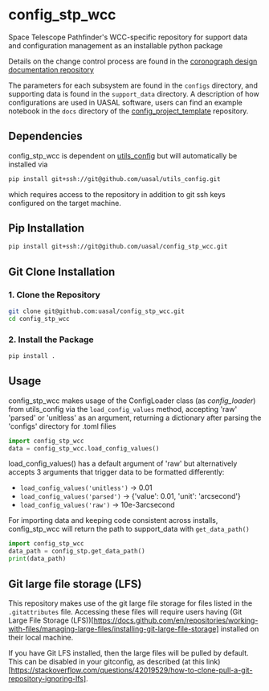 # config_stp_wcc

Space Telescope Pathfinder's WCC-specific repository for support data and configuration management as an installable python package 

Details on the change control process are found in the [coronograph design documentation repository](https://github.com/uasal/spacecoron_design_docs)

The parameters for each subsystem are found in the `configs` directory, and supporting data is found in the `support_data` directory.
A description of how configurations are used in UASAL software, users can find an example notebook in the `docs` directory of the  [config_project_template](https://github.com/uasal/config_project_template) repository. 
## Dependencies

config_stp_wcc is dependent on [utils_config](https://github.com/uasal/utils_config) but will automatically be installed via 
```sh 
pip install git+ssh://git@github.com/uasal/utils_config.git
```

which requires access to the repository in addition to git ssh keys configured on the target machine.

## Pip Installation

```sh
pip install git+ssh://git@github.com/uasal/config_stp_wcc.git
```

## Git Clone Installation

### **1. Clone the Repository**
```sh
git clone git@github.com:uasal/config_stp_wcc.git
cd config_stp_wcc
```

### **2. Install the Package**
```sh
pip install .
```

## Usage

config_stp_wcc makes usage of the ConfigLoader class (as *config_loader*) from utils_config via the `load_config_values` method, accepting 'raw' 'parsed' or 'unitless' as an argument, returning a dictionary after parsing the 'configs' directory for .toml filies
```python
import config_stp_wcc
data = config_stp_wcc.load_config_values()
```

load_config_values() has a default argument of 'raw' but alternatively accepts 3 arguments that trigger data to be formatted differently: 
- `load_config_values('unitless')` -> 0.01
- `load_config_values('parsed')` -> {'value': 0.01, 'unit': 'arcsecond'}
- `load_config_values('raw')` -> 10e-3arcsecond

For importing data and keeping code consistent across installs, config_stp_wcc will return the path to support_data with `get_data_path()`
```python
import config_stp_wcc
data_path = config_stp.get_data_path()
print(data_path)
``` 

## Git large file storage (LFS)

This repository makes use of the git large file storage for files listed in the `.gitattributes` file.
Accessing these files will require users having (Git Large File Storage (LFS))[https://docs.github.com/en/repositories/working-with-files/managing-large-files/installing-git-large-file-storage] installed on their local machine.

If you have Git LFS installed, then the large files will be pulled by default.
This can be disabled in your gitconfig, as described (at this link)[https://stackoverflow.com/questions/42019529/how-to-clone-pull-a-git-repository-ignoring-lfs].
